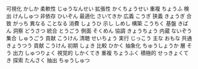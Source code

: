 可視化 かしか
柔軟性 じゅうなんせい
拡張性 かくちょうせい
重複 ちょうふ
検出 けんしゅつ
非依存 ひいぞん
最適化 さいてきか
広義 こうぎ
狭義 きょうぎ
合致 がっち
異なる ことなる
消費 しょうひ
示し しめし
構築 こうちく
基盤 きばん
洞察 どうさつ
統合 とうごう
側面 そくめん
協調 きょうちょう
内蔵 ないぞう
集合 しゅうごう
貢献 こうけん
清聴 せいちょう
実行 じっこう
主な おもな
共通 きょうつう
貢献 こうけん
初期 しょき
比較 ひかく
抽象化 ちゅうしょうか 
層 そう
出力 しゅつりょく
視覚的 しかくてき
重複 ちょうふく
積極的 せっきょくてき
探索 たんさく
抽出 ちゅうしゅつ
